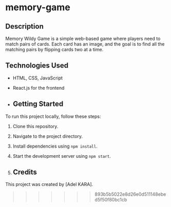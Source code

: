 # memory-game
## Description
Memory Wildy Game is a simple web-based game where players need to match pairs of cards. Each card has an image, and the goal is to find all the matching pairs by flipping cards two at a time.

## Technologies Used
- HTML, CSS, JavaScript
- React.js for the frontend

- ## Getting Started
To run this project locally, follow these steps:
1. Clone this repository.
2. Navigate to the project directory.
3. Install dependencies using `npm install`.
4. Start the development server using `npm start`.

5. ## Credits
This project was created by [Adel KARA].
>>>>>>> 893b5b5022e8d26e0d511148ebed5f50f80bc1cb
